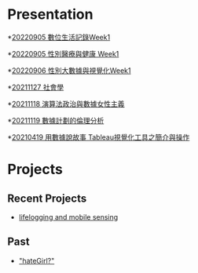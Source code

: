 # Presentation
*[20220905 數位生活記錄Week1](https://docs.google.com/presentation/d/e/2PACX-1vQEDNTjxXmyR-ypA18bHFP1IrdQ3GOiePRPBbiL8q1D5JZx_LIHwkt0Ljdb6RXTba3_XzdIAzMGGIbf/pub?start=false&loop=false&delayms=3000)

*[20220905 性別醫療與健康 Week1](https://docs.google.com/presentation/d/e/2PACX-1vS2ImbISpRK4xfuO56GJ7UC2cXtBpb4RiwzIikRILkxfvNdaJtKNKFS2fTHjRy-7-bSvsRj7T-D-Wwa/pub?start=false&loop=false&delayms=3000)

*[20220906 性別大數據與視覺化Week1]()

*[20211127 社會學]()

*[20211118 演算法政治與數據女性主義]()

*[20211119 數據計劃的倫理分析]()

*[20210419 用數據說故事 Tableau視覺化工具之簡介與操作]()


# Projects

## Recent Projects
* [lifelogging and mobile sensing]()

## Past
* ["hateGirl?"]()

